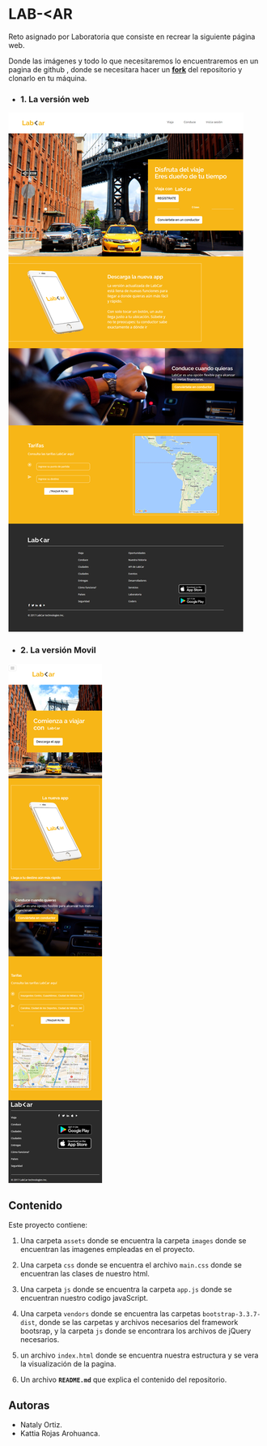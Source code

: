 # __LAB-<AR__


Reto asignado por Laboratoria que consiste en recrear la siguiente página web. 


Donde las imágenes y todo lo que necesitaremos lo encuentraremos en un pagina  de github , donde se necesitara hacer un [**fork**](https://github.com/Laboratoria-learning/lab-car-boilerplate) del repositorio y clonarlo en tu máquina.

* ### __1. La versión web__

![](assets/images/desktop.png)

* ### __2. La versión Movil__

![](assets/images/movil.png)

## __Contenido__

Este proyecto contiene:

1. Una carpeta `assets` donde se encuentra la carpeta `images` donde se encuentran las imagenes empleadas en el proyecto.

2. Una carpeta `css` donde se encuentra el archivo `main.css` donde se encuentran las clases de nuestro html.

3. Una carpeta `js` donde se encuentra la carpeta `app.js` donde se encuentran nuestro codigo javaScript.

4. Una carpeta `vendors` donde se encuentra las carpetas `bootstrap-3.3.7-dist`, donde se las carpetas y archivos necesarios del framework bootsrap, y la carpeta `js` donde se encontrara los archivos de jQuery necesarios.

5. un archivo `index.html` donde se encuentra nuestra estructura y se vera la visualización de la pagina.

6. Un archivo  **`README.md`** que explica el contenido del repositorio.

## __Autoras__

* Nataly Ortiz.
* Kattia Rojas Arohuanca.
